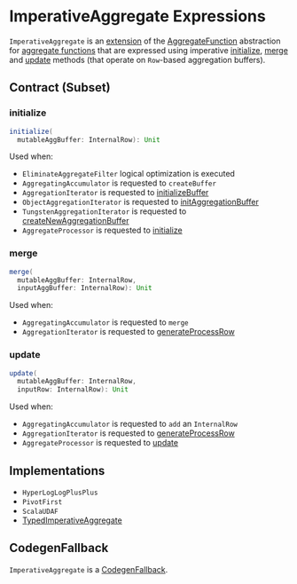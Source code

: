 # ImperativeAggregate Expressions

`ImperativeAggregate` is an [extension](#contract) of the [AggregateFunction](AggregateFunction.md) abstraction for [aggregate functions](#implementations) that are expressed using imperative [initialize](#initialize), [merge](#merge) and [update](#update) methods (that operate on `Row`-based aggregation buffers).

## Contract (Subset)

### <span id="initialize"> initialize

```scala
initialize(
  mutableAggBuffer: InternalRow): Unit
```

Used when:

* `EliminateAggregateFilter` logical optimization is executed
* `AggregatingAccumulator` is requested to `createBuffer`
* `AggregationIterator` is requested to [initializeBuffer](../physical-operators/AggregationIterator.md#initializeBuffer)
* `ObjectAggregationIterator` is requested to [initAggregationBuffer](../physical-operators/ObjectAggregationIterator.md#initAggregationBuffer)
* `TungstenAggregationIterator` is requested to [createNewAggregationBuffer](../physical-operators/TungstenAggregationIterator.md#createNewAggregationBuffer)
* `AggregateProcessor` is requested to [initialize](../window-functions/AggregateProcessor.md#initialize)

### <span id="merge"> merge

```scala
merge(
  mutableAggBuffer: InternalRow,
  inputAggBuffer: InternalRow): Unit
```

Used when:

* `AggregatingAccumulator` is requested to `merge`
* `AggregationIterator` is requested to [generateProcessRow](../physical-operators/AggregationIterator.md#generateProcessRow)

### <span id="update"> update

```scala
update(
  mutableAggBuffer: InternalRow,
  inputRow: InternalRow): Unit
```

Used when:

* `AggregatingAccumulator` is requested to `add` an `InternalRow`
* `AggregationIterator` is requested to [generateProcessRow](../physical-operators/AggregationIterator.md#generateProcessRow)
* `AggregateProcessor` is requested to [update](../window-functions/AggregateProcessor.md#update)

## Implementations

* `HyperLogLogPlusPlus`
* `PivotFirst`
* `ScalaUDAF`
* [TypedImperativeAggregate](TypedImperativeAggregate.md)

## <span id="CodegenFallback"> CodegenFallback

`ImperativeAggregate` is a [CodegenFallback](CodegenFallback.md).
